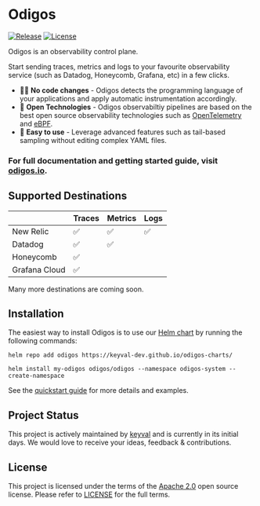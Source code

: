 # Odigos

[![Release](https://github.com/keyval-dev/odigos/actions/workflows/main.yml/badge.svg)](https://github.com/keyval-dev/odigos/actions/workflows/main.yml) [![License](https://img.shields.io/badge/License-Apache%202.0-blue.svg)](https://opensource.org/licenses/Apache-2.0)

Odigos is an observability control plane.

Start sending traces, metrics and logs to your favourite observability service (such as Datadog, Honeycomb, Grafana, etc) in a few clicks.

- 🧑‍💻 **No code changes** - Odigos detects the programming language of your applications and apply automatic instrumentation accordingly.
- 📖 **Open Technologies** - Odigos observabiltiy pipelines are based on the best open source observability technologies such as [OpenTelemetry](https://opentelemetry.io) and [eBPF](https://ebpf.io).
- 📝 **Easy to use** - Leverage advanced features such as tail-based sampling without editing complex YAML files.

### For full documentation and getting started guide, visit [odigos.io](https://odigos.io).

## Supported Destinations

|               | Traces | Metrics | Logs |
| ------------- | ------ | ------- | ---- |
| New Relic     | ✅     | ✅      | ✅   |
| Datadog       | ✅     | ✅      |      |
| Honeycomb     | ✅     |         |      |
| Grafana Cloud | ✅     |         |      |

Many more destinations are coming soon.

## Installation

The easiest way to install Odigos is to use our [Helm chart](https://github.com/keyval-dev/odigos-charts) by running the following commands:

```console
helm repo add odigos https://keyval-dev.github.io/odigos-charts/

helm install my-odigos odigos/odigos --namespace odigos-system --create-namespace
```

See the [quickstart guide](https://odigos.io/docs/) for more details and examples.

## Project Status

This project is actively maintained by [keyval](https://keyval.dev) and is currently in its initial days. We would love to receive your ideas, feedback & contributions.

## License

This project is licensed under the terms of the [Apache 2.0](LICENSE-Apache-2.0) open source license. Please refer to [LICENSE](LICENSE) for the full terms.
